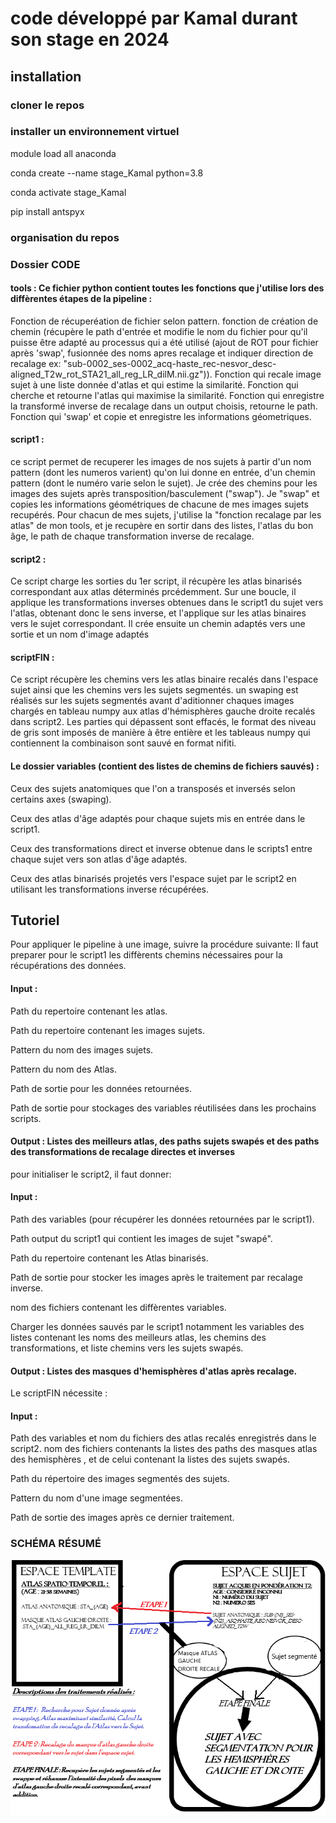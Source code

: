# code développé par Kamal durant son stage en 2024

## installation
### cloner le repos

### installer un environnement virtuel
module load all anaconda

conda create --name stage_Kamal python=3.8

conda activate stage_Kamal

pip install antspyx

### organisation du repos
### Dossier CODE
#### tools : Ce fichier python contient toutes les fonctions que j'utilise lors des diffèrentes étapes de la pipeline :
Fonction de récuperéation de fichier selon pattern.
fonction de création de chemin (récupère le path d'entrée et  modifie le nom du fichier pour qu'il puisse être adapté au processus qui a été utilisé (ajout de ROT pour fichier après 'swap', 
fusionnée des noms apres recalage et indiquer direction de recalage ex:  "sub-0002_ses-0002_acq-haste_rec-nesvor_desc-aligned_T2w_rot_STA21_all_reg_LR_dilM.nii.gz")).
Fonction qui recale image sujet à une liste donnée d'atlas et qui estime la similarité.
Fonction qui cherche et retourne l'atlas qui maximise la similarité.
Fonction qui enregistre la transformé inverse de recalage dans un output choisis, retourne le path.
Fonction qui 'swap' et copie et enregistre les informations géometriques.


#### script1 :
ce script permet de recuperer les images de nos sujets à partir d'un nom pattern (dont les numeros varient) qu'on lui donne en entrée,
d'un chemin pattern (dont le numéro varie selon le sujet). 
Je crée des chemins pour les images des sujets après transposition/basculement ("swap").
Je "swap" et copies les informations géométriques de chacune de mes images sujets recupérés.
Pour chacun de mes sujets, j'utilise la "fonction recalage par les atlas" de mon tools, et je recupère en sortir dans des listes, l'atlas du bon âge, le path de chaque transformation inverse de recalage.

#### script2 :
Ce script charge les sorties du 1er script, il récupère les atlas binarisés correspondant aux atlas déterminés prcédemment. 
Sur une boucle, il applique les transformations inverses obtenues dans le script1 du sujet vers l'atlas, obtenant donc le sens inverse, 
et l'applique sur les atlas binaires vers le sujet correspondant. Il crée ensuite un chemin adaptés vers une sortie et un nom d'image adaptés

#### scriptFIN : 
Ce script récupère les chemins vers les atlas binaire recalés dans l'espace sujet ainsi que les chemins vers les sujets segmentés.
un swaping est réalisés sur les sujets segmentés avant d'aditionner chaques images chargés en tableau numpy aux atlas d'hémisphères gauche droite recalés dans script2. 
Les parties qui dépassent sont effacés, le format des niveau de gris sont imposés de manière à être entière et les tableaus numpy qui contiennent la combinaison sont sauvé en format nifiti.


#### Le dossier variables (contient des listes de chemins de fichiers sauvés) : 
Ceux des sujets anatomiques que l'on a transposés et inversés selon certains axes (swaping).

Ceux des atlas d'âge adaptés pour chaque sujets mis en entrée dans le script1.

Ceux des transformations direct et inverse obtenue dans le scripts1 entre chaque sujet vers son atlas d'âge adaptés.

Ceux des atlas binarisés projetés vers l'espace sujet par le script2 en utilisant les transformations inverse récupérées.



## Tutoriel
Pour appliquer le pipeline à une image, suivre la procédure suivante:
Il faut preparer pour le script1 les diffèrents chemins nécessaires pour la récupérations des données. 
#### Input :  

Path du repertoire contenant les atlas.

Path du repertoire contenant les images sujets.

Pattern du nom des images sujets.

Pattern du nom des Atlas.

Path de sortie pour les données retournées.

Path de sortie pour stockages des variables réutilisées dans les prochains scripts.
#### Output : Listes des meilleurs atlas, des paths sujets swapés et des paths des transformations de recalage directes et inverses

pour initialiser le script2, il faut donner:
#### Input : 
Path des variables (pour récupérer les données retournées par le script1).

Path output du script1 qui contient les images de sujet "swapé".

Path du repertoire contenant les Atlas binarisés.

Path de sortie pour stocker les images après le traitement par recalage inverse.

nom des fichiers contenant les diffèrentes variables.

Charger les données sauvés par le script1 notamment les variables des listes contenant les noms des meilleurs atlas,
les chemins des transformations, et liste chemins vers les sujets swapés.
#### Output : Listes des masques d'hemisphères d'atlas après recalage.
Le scriptFIN nécessite :
#### Input : 
Path des variables et nom du fichiers des atlas recalés enregistrés dans le script2.
nom des fichiers contenants la listes des paths des masques atlas des hemisphères , et de celui contenant la listes des sujets swapés.

Path du répertoire des images segmentés des sujets.

Pattern du nom d'une image segmentées.

Path de sortie des images après ce dernier traitement.

### SCHÉMA RÉSUMÉ
![recapitulatif](thumbnail_SHEMAS_REALISATION.png) 

                        